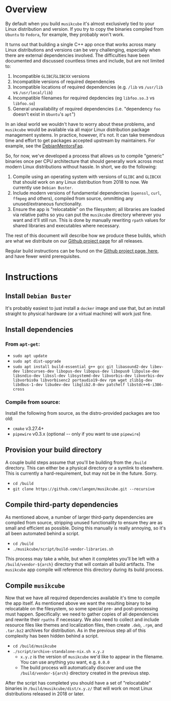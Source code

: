 # Overview

By default when you build `musikcube` it's almost exclusively tied to your Linux distribution and version. If you try to copy the binaries compiled from `Ubuntu` to `Fedora`, for example, they probably won't work.

It turns out that building a single C++ app once that works across many Linux distributions and versions can be very challenging, especially when there are external dependencies involved. The difficulties have been documented and discussed countless times and include, but are not limited to:

1. Incompatible `GLIBC`/`GLIBCXX` versions
2. Incompatible versions of required dependencies
3. Incompatible locations of required dependencies (e.g. `/lib` vs `/usr/lib` vs `/usr/local/lib`)
4. Incompatible filenames for required depdencies (eg `libfoo.so.3` vs `libfoo.so`)
5. General unavailability of required dependencies (i.e. "dependency `foo` doesn't exist in `Ubuntu`'s `apt`")

In an ideal world we wouldn't have to worry about these problems, and `musikcube` would be available via all major Linux distribution package management systems. In practice, however, it's not. It can take tremendous time and effort to get packages accepted upstream by maintainers. For example, see the [DebianMentorsFaq](https://wiki.debian.org/DebianMentorsFaq).

So, for now, we've developed a process that allows us to compile "generic" binaries once per CPU architecture that should generally work across most modern Linux distributions without hassle. In short, we do the following:

1. Compile using an operating system with versions of `GLIBC` and `GLIBCXX` that should work on any Linux distribution from 2018 to now. We currently use `Debian Buster`.
2. Include modern versions of fundamental dependencies (`openssl`, `curl`, `ffmpeg` and others), compiled from source, ommitting any unused/extraneous functionality.
3. Ensure the app is "relocatable" on the filesystem; all libraries are loaded via relative paths so you can put the `musikcube` directory wherever you want and it'll still run. This is done by manually rewriting `rpath` values for shared libraries and executables where necessary.

The rest of this document will describe how we produce these builds, which are what we distribute on our [Github project page](https://github.com/clangen/musikcube/releases) for all releases.

Regular build instructions can be found on the [Github project page, here](https://github.com/clangen/musikcube/wiki/building), and have fewer weird prerequisites.

# Instructions

## Install `Debian Buster`

It's probably easiest to just install a `docker` image and use that, but an install straight to physical hardware (or a virtual machine) will work just fine.

## Install dependencies

### From `apt-get`:

- `sudo apt update`
- `sudo apt dist-upgrade`
- `sudo apt install build-essential g++ gcc git libasound2-dev libev-dev libncurses-dev libopus-dev libopus-dev libopus0 libpulse-dev libsndio-dev libssl-dev libsystemd-dev libvorbis-dev libvorbis-dev libvorbis0a libvorbisenc2 portaudio19-dev rpm wget zlib1g-dev libdbus-1-dev libudev-dev libglib2.0-dev patchelf libstdc++6-i386-cross`

### Compile from source:

Install the following from source, as the distro-provided packages are too old:

- `cmake` v3.27.4+
- `pipewire` v0.3.x (optional -- only if you want to use `pipewire`)

## Provision your build directory

A couple build steps assume that you'll be building from the `/build` directory. This can either be a physical directory or a symlink to elsewhere. This is currently a hard-requirement, but may not be in the future. Sorry.

- `cd /build`
- `git clone https://github.com/clangen/musikcube.git --recursive`

## Compile third-party dependencies

As mentioned above, a number of larger third-party dependencies are compiled from source, stripping unused functionality to ensure they are as small and efficient as possible. Doing this manually is really annoying, so it's all been automated behind a script.

- `cd /build`
- `./musikcube/script/build-vendor-libraries.sh`

This process may take a while, but when it completes you'll be left with a `/build/vendor-${arch}` directory that will contain all build artifacts. The `musikcube` app compile will reference this directory during its build process.

## Compile `musikcube`

Now that we have all required dependencies available it's time to compile the app itself. As mentioned above we want the resulting binary to be relocatable on the filesystem, so some special pre- and post-processing must happen. Specifically: we need to gather copies of all dependencies and rewrite their `rpaths` if necessary. We also need to collect and include resource files like themes and localization files, then create `.deb`, `.rpm`, and `.tar.bz2` archives for distribution. As in the previous step all of this complexity has been hidden behind a script.

- `cd /build/musikcube`
- `./script/archive-standalone-nix.sh x.y.z`
  - `x.y.z` is the version of `musikcube` we'd like to appear in the filename. You can use anything you want, e.g. `0.0.0`
  - The build process will automatically discover and use the `/build/vendor-${arch}` directory created in the previous step.

After the script has completed you should have a set of "relocatable" binaries in `/build/musikcube/dist/x.y.z/` that will work on most Linux distributions released in 2018 or later.
